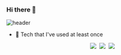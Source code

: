 ### Hi there 👋




![header](https://capsule-render.vercel.app/api?type=waving&color=C4DEEE&height=300&section=header&StrokeWidth=2&text=Seoyun💫&fontColor=78AAC3&fontSize=70&fontAlign=75&animation=fadeIn)

- 🔭 Tech that I've used at least once
<p align = "center">
    <img src ="https://img.shields.io/badge/-C-FCB7D0?style=flat--square&logo=C&logoColor=White"></a>&nbsp
    <img src ="https://img.shields.io/badge/-C++-DCCBED"></a>&nbsp
    <img src ="https://img.shields.io/badge/-Python-9979C1"></a>&nbsp
</p>
<!--
**ksyeun/ksyeun** is a ✨ _special_ ✨ repository because its `README.md` (this file) appears on your GitHub profile.

Here are some ideas to get you started:


- 🔭 I’m currently working on ...
- 🌱 I’m currently learning ...
- 👯 I’m looking to collaborate on ...
- 🤔 I’m looking for help with ...
- 💬 Ask me about ...
- 📫 How to reach me: ...
- 😄 Pronouns: ...
- ⚡ Fun fact: ...
-->
